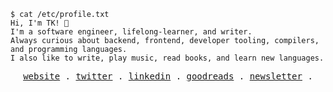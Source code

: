 ```console
$ cat /etc/profile.txt
Hi, I'm TK! 👋
I'm a software engineer, lifelong-learner, and writer.
Always curious about backend, frontend, developer tooling, compilers, and programming languages.
I also like to write, play music, read books, and learn new languages.
```

<p align="center">
  <samp>
    <a href="https://iamtk.co">website</a> .
    <a href="https://twitter.com/wordsofteekay">twitter</a> .
    <a href="https://linkedin.com/in/imtk">linkedin</a> .
    <a href="https://goodreads.com/iamteekay">goodreads</a> .
    <a href="https://teekay.substack.com">newsletter</a> .
  </samp>
</p>
